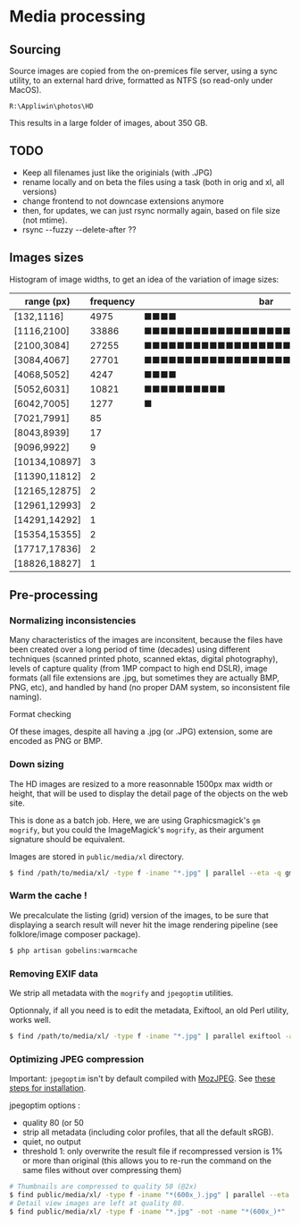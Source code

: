 # Media processing

## Sourcing

Source images are copied from the on-premices file server, using a sync utility, to an external hard drive, formatted as NTFS (so read-only under MacOS).

`R:\Appliwin\photos\HD`

This results in a large folder of images, about 350 GB.

## TODO

- Keep all filenames just like the originials (with .JPG)
- rename locally and on beta the files using a task (both in orig and xl, all versions)
- change frontend to not downcase extensions anymore
- then, for updates, we can just rsync normally again, based on file size (not mtime).
- rsync --fuzzy --delete-after ??

## Images sizes

Histogram of image widths, to get an idea of the variation of image sizes:

| range (px)    | frequency | bar                            |
| ------------- | --------- | ------------------------------ |
| [132,1116]    | 4975      | ■■■■                           |
| [1116,2100]   | 33886     | ■■■■■■■■■■■■■■■■■■■■■■■■■■■■■■ |
| [2100,3084]   | 27255     | ■■■■■■■■■■■■■■■■■■■■■■■■       |
| [3084,4067]   | 27701     | ■■■■■■■■■■■■■■■■■■■■■■■■■      |
| [4068,5052]   | 4247      | ■■■■                           |
| [5052,6031]   | 10821     | ■■■■■■■■■■                     |
| [6042,7005]   | 1277      | ■                              |
| [7021,7991]   | 85        |                                |
| [8043,8939]   | 17        |                                |
| [9096,9922]   | 9         |                                |
| [10134,10897] | 3         |                                |
| [11390,11812] | 2         |                                |
| [12165,12875] | 2         |                                |
| [12961,12993] | 2         |                                |
| [14291,14292] | 1         |                                |
| [15354,15355] | 2         |                                |
| [17717,17836] | 2         |                                |
| [18826,18827] | 1         |                                |

## Pre-processing

### Normalizing inconsistencies

Many characteristics of the images are inconsitent, because the files have been created over a long period of time (decades)
using different techniques (scanned printed photo, scanned ektas, digital photography), levels of capture quality (from 1MP compact to
high end DSLR), image formats (all file extensions are .jpg, but sometimes they are actually BMP, PNG, etc), and handled by hand
(no proper DAM system, so inconsistent file naming).

Format checking

Of these images, despite all having a .jpg (or .JPG) extension, some are encoded as PNG or BMP.

### Down sizing

The HD images are resized to a more reasonnable 1500px max width or height, that will be used
to display the detail page of the objects on the web site.

This is done as a batch job. Here, we are using Graphicsmagick's `gm mogrify`, but you could
the ImageMagick's `mogrify`, as their argument signature should be equivalent.

Images are stored in `public/media/xl` directory.

```bash
$ find /path/to/media/xl/ -type f -iname "*.jpg" | parallel --eta -q gm mogrify -resize '1500x1500>' -format jpg -strip {}
```

### Warm the cache !

We precalculate the listing (grid) version of the images, to be sure that displaying a search result will
never hit the image rendering pipeline (see folklore/image composer package).

```bash
$ php artisan gobelins:warmcache
```

### Removing EXIF data

We strip all metadata with the `mogrify` and `jpegoptim` utilities.

Optionnaly, if all you need is to edit the metadata, Exiftool, an old Perl utility, works well.

```bash
$ find /path/to/media/xl/ -type f -iname "*.jpg" | parallel exiftool -all= -overwrite_original {}
```

### Optimizing JPEG compression

Important: `jpegoptim` isn't by default compiled with [MozJPEG](https://github.com/mozilla/mozjpeg).
See [these steps for installation](https://github.com/tjko/jpegoptim/issues/41#issuecomment-327498566).

jpegoptim options :

- quality 80 (or 50
- strip all metadata (including color profiles, that all the default sRGB).
- quiet, no output
- threshold 1: only overwrite the result file if recompressed version is 1% or more than original (this allows you to re-run the command on the same files without over compressing them)

```bash
# Thumbnails are compressed to quality 50 (@2x)
$ find public/media/xl/ -type f -iname "*(600x_).jpg" | parallel --eta jpegoptim -m50 -s -q -T1 {}
# Detail view images are left at quality 80.
$ find public/media/xl/ -type f -iname "*.jpg" -not -name "*(600x_)*" | parallel --eta jpegoptim -m80 -s -q -T1 {}
```
